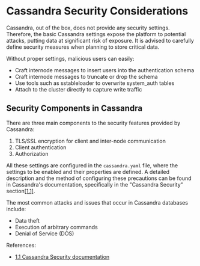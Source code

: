 # Cassandra Security Considerations

Cassandra, out of the box, does not provide any security settings. Therefore, the basic Cassandra settings expose the platform to potential attacks, putting data at significant risk of exposure. It is advised to carefully define security measures when planning to store critical data.

Without proper settings, malicious users can easily:

- Craft internode messages to insert users into the authentication schema
- Craft internode messages to truncate or drop the schema
- Use tools such as sstableloader to overwrite system_auth tables
- Attach to the cluster directly to capture write traffic

## Security Components in Cassandra

There are three main components to the security features provided by Cassandra:

1. TLS/SSL encryption for client and inter-node communication
2. Client authentication
3. Authorization

All these settings are configured in the `cassandra.yaml` file, where the settings to be enabled and their properties are defined. A detailed description and the method of configuring these precautions can be found in Cassandra's documentation, specifically in the "Cassandra Security" section[[1.1]](https://cassandra.apache.org/doc/stable/cassandra/operating/security.html).

The most common attacks and issues that occur in Cassandra databases include:

- Data theft
- Execution of arbitrary commands
- Denial of Service (DOS)


References:
- [1.1 Cassandra Security documentation](https://cassandra.apache.org/doc/stable/cassandra/operating/security.html)
